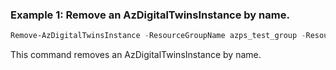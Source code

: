 ### Example 1: Remove an AzDigitalTwinsInstance by name.
```powershell
Remove-AzDigitalTwinsInstance -ResourceGroupName azps_test_group -ResourceName azps-digitaltwins-instance
```

This command removes an AzDigitalTwinsInstance by name.